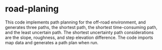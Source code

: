 # road-planing
This code implements path planning for the off-road environment, and generates three paths, the shortest path, the shortest time-consuming path, and the least uncertain path. The shortest uncertainty path considerations are the slope, roughness, and step elevation difference. The code imports map data and generates a path plan when run.
